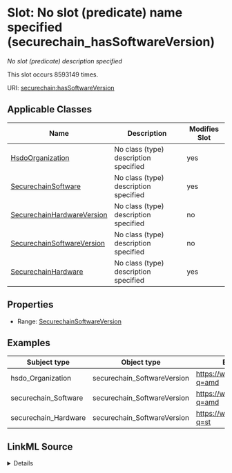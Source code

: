 

# Slot: No slot (predicate) name specified (securechain_hasSoftwareVersion)


_No slot (predicate) description specified_






This slot occurs 8593149 times.


URI: [securechain:hasSoftwareVersion](https://w3id.org/secure-chain/hasSoftwareVersion)



<!-- no inheritance hierarchy -->





## Applicable Classes

| Name | Description | Modifies Slot |
| --- | --- | --- |
| [HsdoOrganization](../classes/HsdoOrganization.md) | No class (type) description specified |  yes  |
| [SecurechainSoftware](../classes/SecurechainSoftware.md) | No class (type) description specified |  yes  |
| [SecurechainHardwareVersion](../classes/SecurechainHardwareVersion.md) | No class (type) description specified |  no  |
| [SecurechainSoftwareVersion](../classes/SecurechainSoftwareVersion.md) | No class (type) description specified |  no  |
| [SecurechainHardware](../classes/SecurechainHardware.md) | No class (type) description specified |  yes  |







## Properties

* Range: [SecurechainSoftwareVersion](../classes/SecurechainSoftwareVersion.md)






## Examples

| Subject type | Object type | Example subject | Example object | Occurrences |
| --- | --- | --- | --- | --- |
| hsdo_Organization | securechain_SoftwareVersion | https://www.google.com/search?q=amd | https://www.google.com/search?q=amd+64 | 1437 |
| securechain_Software | securechain_SoftwareVersion | https://www.google.com/search?q=amd | https://www.google.com/search?q=amd+64 | 8593149 |
| securechain_Hardware | securechain_SoftwareVersion | https://www.google.com/search?q=st | https://www.google.com/search?q=st+* | 73 |




## LinkML Source

<details>

```yaml
name: securechain_hasSoftwareVersion
annotations:
  count:
    tag: count
    value: 8593149
description: No slot (predicate) description specified
title: No slot (predicate) name specified
examples:
- object:
    example_object: https://www.google.com/search?q=amd+64
    example_object_type: securechain_SoftwareVersion
    example_predicate: securechain:hasSoftwareVersion
    example_subject: https://www.google.com/search?q=amd
    example_subject_type: hsdo_Organization
- object:
    example_object: https://www.google.com/search?q=amd+64
    example_object_type: securechain_SoftwareVersion
    example_predicate: securechain:hasSoftwareVersion
    example_subject: https://www.google.com/search?q=amd
    example_subject_type: securechain_Software
- object:
    example_object: https://www.google.com/search?q=st+*
    example_object_type: securechain_SoftwareVersion
    example_predicate: securechain:hasSoftwareVersion
    example_subject: https://www.google.com/search?q=st
    example_subject_type: securechain_Hardware
from_schema: secure-chain-kg
rank: 1000
domain: securechain_Software
slot_uri: securechain:hasSoftwareVersion
alias: securechain_hasSoftwareVersion
domain_of:
- hsdo_Organization
- securechain_Hardware
- securechain_Software
range: securechain_SoftwareVersion

```
</details>